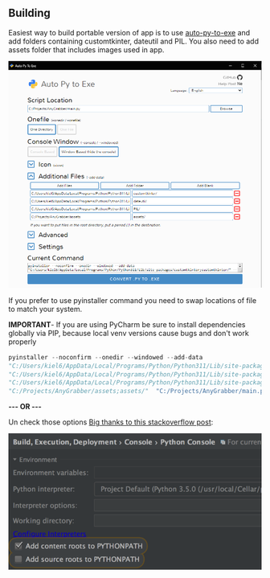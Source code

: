 ## Building

Easiest way to build portable version of app is to use [auto-py-to-exe](https://pypi.org/project/auto-py-to-exe/) and
add folders containing customtkinter,
dateutil
and PIL. You also need to add assets folder that includes images used in app.

![py-to-exe](./assets/README/Auto-py-to-exe.png)

If you prefer to use pyinstaller command you need to swap locations of file to match your system.

**IMPORTANT**- If you are using PyCharm be sure to install dependencies globally via PIP, because local venv versions
cause bugs and don't work properly

```python
pyinstaller --noconfirm --onedir --windowed --add-data
"C:/Users/kiel6/AppData/Local/Programs/Python/Python311/Lib/site-packages/customtkinter;customtkinter/" --add-data
"C:/Users/kiel6/AppData/Local/Programs/Python/Python311/Lib/site-packages/dateutil;dateutil/" --add-data
"C:/Users/kiel6/AppData/Local/Programs/Python/Python311/Lib/site-packages/PIL;PIL/" --add-data
"C:/Projects/AnyGrabber/assets;assets/"  "C:/Projects/AnyGrabber/main.py"
```

**--- OR ---**

Un check those
options [Big thanks to this stackoverflow post](https://stackoverflow.com/questions/36618749/module-imports-work-in-pycharm-dont-work-in-python-idle/36618847#36618847):

![py-to-exe](./assets/README/Auto-py-to-exe2.png)



